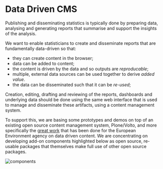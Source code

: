 # Data Driven CMS

Publishing and disseminating statistics is typically done by preparing data, analysing and generating reports that
summarise and support the insights of the analysis.

We want to enable statisticians to create and disseminate reports that are fundamentally data-driven so that:
* they can create content in the browser; 
* data can be added to content;
* the content is driven by the data and so outputs are _reproducable_;
* multiple, external data sources can be used together to derive _added value_.
* the data can be disseminated such that it can be _re-used_; 

Creation, editing, drafting and reviewing of the reports, dashboards and underlying data should be done using the same
web interface that is used to manage and disseminate these artifacts, using a content management system.

To support this, we are basing some prototypes and demos on top of an existing open source content management system,
Plone/Volto, and more specifically the [great work](https://github.com/eea) that has been done for the European
Environment agency on data driven content. We are concentrating on developing add-on components highlighted below as
open source, re-usable packages that themselves make full use of other open source packages.

![components](http://www.plantuml.com/plantuml/proxy?cache=no&fmt=svg&src=https://raw.github.com/GSS-Cogs/dd-cms/main/docs/components.puml)